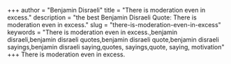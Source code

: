 +++
author = "Benjamin Disraeli"
title = "There is moderation even in excess."
description = "the best Benjamin Disraeli Quote: There is moderation even in excess."
slug = "there-is-moderation-even-in-excess"
keywords = "There is moderation even in excess.,benjamin disraeli,benjamin disraeli quotes,benjamin disraeli quote,benjamin disraeli sayings,benjamin disraeli saying,quotes, sayings,quote, saying, motivation"
+++
There is moderation even in excess.
